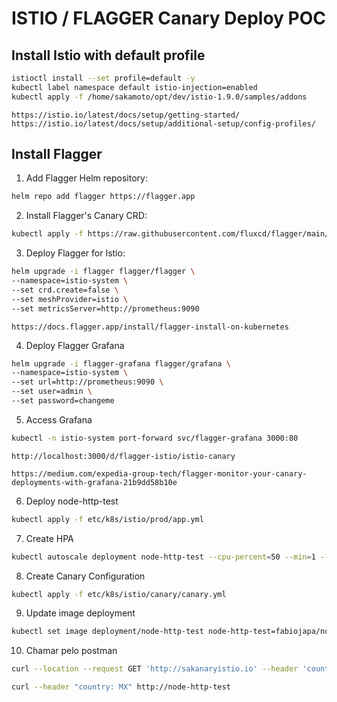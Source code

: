 
# ISTIO / FLAGGER Canary Deploy POC

## Install Istio with default profile

```sh
istioctl install --set profile=default -y
kubectl label namespace default istio-injection=enabled
kubectl apply -f /home/sakamoto/opt/dev/istio-1.9.0/samples/addons
```

    https://istio.io/latest/docs/setup/getting-started/
    https://istio.io/latest/docs/setup/additional-setup/config-profiles/

## Install Flagger

1. Add Flagger Helm repository:
```sh
helm repo add flagger https://flagger.app
```

2. Install Flagger's Canary CRD:
```sh
kubectl apply -f https://raw.githubusercontent.com/fluxcd/flagger/main/artifacts/flagger/crd.yaml
```

3. Deploy Flagger for Istio:
```sh
helm upgrade -i flagger flagger/flagger \
--namespace=istio-system \
--set crd.create=false \
--set meshProvider=istio \
--set metricsServer=http://prometheus:9090
```

    https://docs.flagger.app/install/flagger-install-on-kubernetes

4. Deploy Flagger Grafana
```sh
helm upgrade -i flagger-grafana flagger/grafana \
--namespace=istio-system \
--set url=http://prometheus:9090 \
--set user=admin \
--set password=changeme
```

5. Access Grafana
```sh
kubectl -n istio-system port-forward svc/flagger-grafana 3000:80
```
    http://localhost:3000/d/flagger-istio/istio-canary

    https://medium.com/expedia-group-tech/flagger-monitor-your-canary-deployments-with-grafana-21b9dd58b10e

6. Deploy node-http-test
```sh
kubectl apply -f etc/k8s/istio/prod/app.yml
```

7. Create HPA
```sh
kubectl autoscale deployment node-http-test --cpu-percent=50 --min=1 --max=4
```

8. Create Canary Configuration
```sh
kubectl apply -f etc/k8s/istio/canary/canary.yml
```

9.  Update image deployment
```sh
kubectl set image deployment/node-http-test node-http-test=fabiojapa/node-http-test:2.0.1
```

10. Chamar pelo postman 
```sh
curl --location --request GET 'http://sakanaryistio.io' --header 'country: MX'

curl --header "country: MX" http://node-http-test
```
